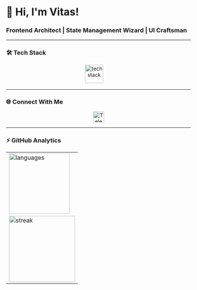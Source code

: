 # 👋 Hi, I'm Vitas!  
### **Frontend Architect | State Management Wizard | UI Craftsman**  

---

### 🛠️ **Tech Stack**  

<div align="center">
  <img src="https://skillicons.dev/icons?i=vite,react,redux,tailwind,ts" height="50" alt="tech stack" />
  <img width="20" />
</div>

---

### 🌐 **Connect With Me**  

<div align="center">
  <a href="[[t.me/vchronos](https://t.me/vchronos)]" target="_blank">
    <img src="https://img.shields.io/badge/-Telegram-0088cc?style=for-the-badge&logo=telegram" height="30" alt="Telegram"/>
  </a>
</div>

---

### ⚡ **GitHub Analytics**  

<div align="center">
  <table>
    <tr>
      <td>
        <img src="https://github-readme-stats.vercel.app/api/top-langs/?username=Mayraiden&layout=compact&theme=dracula&hide_border=true&exclude_repo=github-readme-stats" height="165" alt="languages"/>
      </td>
    </tr>
    <tr>
      <td colspan="2">
        <img src="https://streak-stats.demolab.com?user=Mayraiden&theme=dracula&hide_border=true&border_radius=6&mode=weekly" height="180" alt="streak"/>
      </td>
    </tr>
  </table>
</div>
